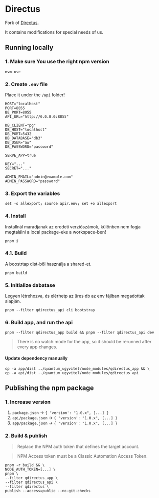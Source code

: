 # Directus

Fork of [Directus](https://github.com/directus/directus).

It contains modifications for special needs of us.

## Running locally

### 1. Make sure You use the right npm version

```
nvm use
```

### 2. Create `.env` file 

Place it under  the `/api` folder!

```
HOST="localhost"
PORT=8055
BE_PORT=8055
API_URL="http://0.0.0.0:8055"

DB_CLIENT="pg"
DB_HOST="localhost"
DB_PORT=5432
DB_DATABASE="db3"
DB_USER="aw"
DB_PASSWORD="password"

SERVE_APP=true

KEY="..."
SECRET="..."

ADMIN_EMAIL="admin@example.com"
ADMIN_PASSWORD="password"
```

### 3. Export the variables

```
set -o allexport; source api/.env; set +o allexport
```

### 4. Install

Installnál maradjanak az eredeti verziószámok, különben nem fogja megtalálni a local package-eke a workspace-ben!

```
pnpm i
```

### 4.1. Build

A boostrtap dist-ből használja a shared-et.

```
pnpm build
```

### 5. Initialize dabatase

Legyen létrehozva, és elérhetp az üres db az env fájlban megadottak alapján.

```
pnpm --filter qdirectus_api cli bootstrap
```

### 6. Build app, and run the api

```
pnpm --filter qdirectus_app build && pnpm --filter qdirectus_api dev
```

> There is no watch mode for the app, so it should be rerunned after every app changes.

#### Update dependency manually
```
cp -a app/dist ../quantum_ugyvitel/node_modules/qdirectus_app && \
cp -a api/dist ../quantum_ugyvitel/node_modules/qdirectus_api
```

## Publishing the npm package

### 1. Increase version

1. `package.json` -> `{ "version': "1.0.x", [...] }`
1. `api/package.json` -> `{ "version': "1.0.x", [...] }`
1. `app/package.json` -> `{ "version': "1.0.x", [...] }`

### 2. Build & publish

> Replace the NPM auth token that defines the target account.

> NPM Access token must be a Classic Automation Access Token.

```
pnpm -r build && \
NODE_AUTH_TOKEN=[...] \
pnpm \
--filter qdirectus_app \
--filter qdirectus_api \
--filter qdirectus \
publish --access=public --no-git-checks
```